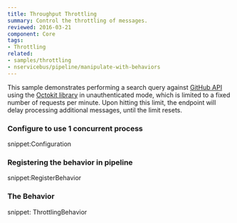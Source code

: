 ```yaml
---
title: Throughput Throttling
summary: Control the throttling of messages.
reviewed: 2016-03-21
component: Core
tags: 
- Throttling
related:
- samples/throttling
- nservicebus/pipeline/manipulate-with-behaviors
---
```


This sample demonstrates performing a search query against [GitHub API](https://developer.github.com/v3/) using the [Octokit library](https://github.com/octokit/octokit.net) in unauthenticated mode, which is limited to a fixed number of requests per minute. Upon hitting this limit, the endpoint will delay processing additional messages, until the limit resets.


### Configure to use 1 concurrent process

snippet:Configuration


### Registering the behavior in pipeline

snippet:RegisterBehavior


### The Behavior

snippet: ThrottlingBehavior
